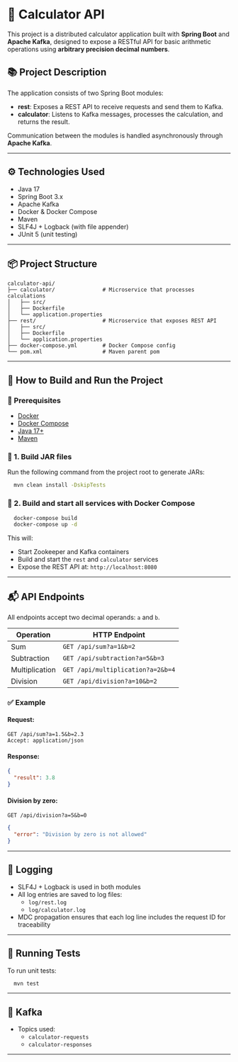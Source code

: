 # 🧮 Calculator API

This project is a distributed calculator application built with **Spring Boot** and **Apache Kafka**, designed to expose a RESTful API for basic arithmetic operations using **arbitrary precision decimal numbers**.

## 📚 Project Description

The application consists of two Spring Boot modules:

- **rest**: Exposes a REST API to receive requests and send them to Kafka.
- **calculator**: Listens to Kafka messages, processes the calculation, and returns the result.

Communication between the modules is handled asynchronously through **Apache Kafka**.

---

## ⚙️ Technologies Used

- Java 17
- Spring Boot 3.x
- Apache Kafka
- Docker & Docker Compose
- Maven
- SLF4J + Logback (with file appender)
- JUnit 5 (unit testing)

---

## 📦 Project Structure

```plaintext
calculator-api/
├── calculator/               # Microservice that processes calculations
│   ├── src/
│   ├── Dockerfile
│   └── application.properties
├── rest/                     # Microservice that exposes REST API
│   ├── src/
│   ├── Dockerfile
│   └── application.properties
├── docker-compose.yml        # Docker Compose config
└── pom.xml                   # Maven parent pom
```

---

## 🚀 How to Build and Run the Project

### 📌 Prerequisites

- [Docker](https://www.docker.com/get-started)
- [Docker Compose](https://docs.docker.com/compose/)
- [Java 17+](https://adoptium.net/)
- [Maven](https://maven.apache.org/)

### 🧱 1. Build JAR files

Run the following command from the project root to generate JARs:

```bash
  mvn clean install -DskipTests
```

### 🐳 2. Build and start all services with Docker Compose

```bash
  docker-compose build
  docker-compose up -d
```

This will:

- Start Zookeeper and Kafka containers
- Build and start the `rest` and `calculator` services
- Expose the REST API at: `http://localhost:8080`

---

## 📬 API Endpoints

All endpoints accept two decimal operands: `a` and `b`.

| Operation      | HTTP Endpoint                          |
|----------------|----------------------------------------|
| Sum            | `GET /api/sum?a=1&b=2`                 |
| Subtraction    | `GET /api/subtraction?a=5&b=3`         |
| Multiplication | `GET /api/multiplication?a=2&b=4`      |
| Division       | `GET /api/division?a=10&b=2`           |

### ✅ Example

#### Request:
```http
GET /api/sum?a=1.5&b=2.3
Accept: application/json
```

#### Response:
```json
{
  "result": 3.8
}
```

#### Division by zero:
```http
GET /api/division?a=5&b=0
```

```json
{
  "error": "Division by zero is not allowed"
}
```

---

## 📝 Logging

- SLF4J + Logback is used in both modules
- All log entries are saved to log files:
    - `log/rest.log`
    - `log/calculator.log`
- MDC propagation ensures that each log line includes the request ID for traceability

---

## 🧪 Running Tests

To run unit tests:

```bash
  mvn test
```

---

## 🐾 Kafka

- Topics used:
    - `calculator-requests`
    - `calculator-responses`

---

